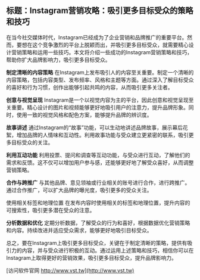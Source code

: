 ## **标题：Instagram营销攻略：吸引更多目标受众的策略和技巧**

在当今社交媒体时代，Instagram已经成为了企业营销和品牌推广的重要平台。然而，要想在这个竞争激烈的平台上脱颖而出，并吸引更多目标受众，就需要精心设计营销策略和运用一些技巧。本文将介绍一些成功的Instagram营销策略和技巧，帮助你扩大品牌影响力，吸引更多目标受众。

**制定清晰的内容策略**
在Instagram上发布吸引人的内容至关重要。制定一个清晰的内容策略，包括内容类型、发布频率、风格和主题等方面。通过深入了解目标受众的喜好和行为习惯，创作出能够引起共鸣的内容，从而吸引更多关注者。

**创意与视觉呈现**
Instagram是一个以视觉内容为主的平台，因此创意和视觉呈现至关重要。精心设计的图片和视频能够更好地吸引用户的注意力，提升品牌形象。同时，使用一致的视觉风格和配色方案，能够提升品牌的辨识度。

**故事讲述**
通过Instagram的“故事”功能，可以生动地讲述品牌故事，展示幕后花絮，增加品牌的人情味和互动性。利用故事功能与受众建立更紧密的联系，吸引更多目标受众的关注。

**利用互动功能**
利用投票、提问和调查等互动功能，与受众进行互动，了解他们的需求和反馈。这不仅可以增加用户参与感，还能够更好地了解受众喜好，从而调整营销策略。

**合作与跨推广**
与其他品牌、意见领袖或行业相关的账号进行合作，进行跨推广。通过合作推广，可以扩大品牌的曝光度，吸引更多的受众关注。

使用相关标签和地理位置
在发布内容时使用相关的标签和地理位置，提升内容的可搜索性，吸引更多潜在受众的注意。

**分析数据和优化**
定期分析数据，了解受众的行为和喜好，根据数据优化营销策略和内容。持续改进并适应受众需求，能够更好地吸引目标受众。

总之，要在Instagram上吸引更多目标受众，关键在于制定清晰的策略，提供有吸引力的内容，并与受众进行积极的互动。通过运用上述策略和技巧，相信你可以在Instagram上取得更好的营销效果，吸引更多目标受众，提升品牌影响力。


[访问软件官网 http://www.vst.tw](http://www.vst.tw)
